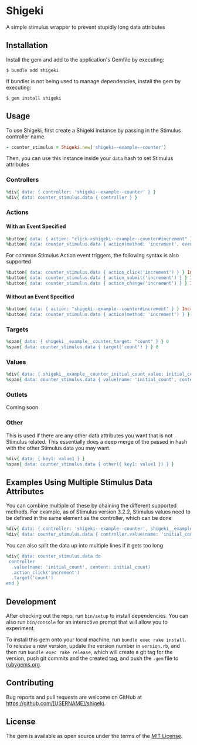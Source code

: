 # Shigeki
A simple stimulus wrapper to prevent stupidly long data attributes

## Installation

Install the gem and add to the application's Gemfile by executing:

    $ bundle add shigeki

If bundler is not being used to manage dependencies, install the gem by executing:

    $ gem install shigeki

## Usage

To use Shigeki, first create a Shigeki instance by passing in the Stimulus controller name.
```ruby
- counter_stimulus = Shigeki.new('shigeki--example--counter')
```

Then, you can use this instance inside your `data` hash to set Stimulus attributes

### Controllers
```ruby
%div{ data: { controller: 'shigeki--example--counter' } }
%div{ data: counter_stimulus.data { controller } }
```

### Actions
#### With an Event Specified
```ruby
%button{ data: { action: "click->shigeki--example--counter#increment" } } Increment
%button{ data: counter_stimulus.data { action(method: 'increment', event: 'click') } } Increment
```

For common Stimulus Action event triggers, the following syntax is also supported
```ruby
%button{ data: counter_stimulus.data { action_click('increment') } } Increment
%button{ data: counter_stimulus.data { action_submit('increment') } } Increment
%button{ data: counter_stimulus.data { action_change('increment') } } Increment
```

#### Without an Event Specified
```ruby
%button{ data: { action: "shigeki--example--counter#increment" } } Increment
%button{ data: counter_stimulus.data { action(method: 'increment') } } Increment
```

### Targets
```ruby
%span{ data: { shigeki__example__counter_target: "count" } } 0
%span{ data: counter_stimulus.data { target('count') } } 0
```


### Values
```ruby
%div{ data: { shigeki__example__counter_initial_count_value: initial_count } }
%span{ data: counter_stimulus.data { value(name: 'initial_count', content: initial_count) } }
```

### Outlets
Coming soon

### Other
This is used if there are any other data attributes you want that is not Stimulus related. 
This essentially does a deep merge of the passed in hash with the other Stimulus data you may want.
```ruby
%div{ data: { key1: value1 } }
%span{ data: counter_stimulus.data { other({ key1: value1 }) } }
```

## Examples Using Multiple Stimulus Data Attributes
You can combine multiple of these by chaining the different supported methods.
For example, as of Stimulus version 3.2.2, Stimulus values need to be defined in the same element as the controller, which can be done 
```ruby
%div{ data: { controller: 'shigeki--example--counter', shigeki__example__counter_initial_count_value: initial_count } }
%div{ data: counter_stimulus.data { controller.value(name: 'initial_count', content: initial_count) } }
```

You can also split the data up into multiple lines if it gets too long
```ruby
%div{ data: counter_stimulus.data do
 controller
  .value(name: 'initial_count', content: initial_count)
  .action_click('increment')
  .target('count')
end }
```


## Development

After checking out the repo, run `bin/setup` to install dependencies. You can also run `bin/console` for an interactive prompt that will allow you to experiment.

To install this gem onto your local machine, run `bundle exec rake install`. To release a new version, update the version number in `version.rb`, and then run `bundle exec rake release`, which will create a git tag for the version, push git commits and the created tag, and push the `.gem` file to [rubygems.org](https://rubygems.org).

## Contributing

Bug reports and pull requests are welcome on GitHub at https://github.com/[USERNAME]/shigeki.

## License

The gem is available as open source under the terms of the [MIT License](https://opensource.org/licenses/MIT).
